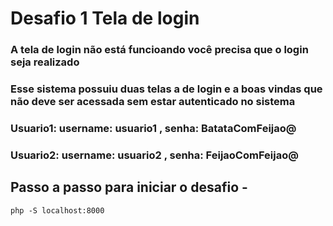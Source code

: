 # Desafio 1 Tela de login 

### A tela de login não está funcioando você precisa que o login seja realizado 

### Esse sistema possuiu duas telas a de login e a boas vindas que não deve ser acessada sem estar autenticado no sistema 

###  Usuario1: username: usuario1 , senha: BatataComFeijao@

###  Usuario2: username: usuario2 , senha: FeijaoComFeijao@



## Passo a passo para iniciar o desafio  - 

```
php -S localhost:8000
```